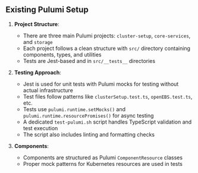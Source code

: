 

## Existing Pulumi Setup

1. **Project Structure**:
   - There are three main Pulumi projects: `cluster-setup`, `core-services`, and `storage`
   - Each project follows a clean structure with `src/` directory containing components, types, and utilities
   - Tests are Jest-based and in `src/__tests__` directories

2. **Testing Approach**:
   - Jest is used for unit tests with Pulumi mocks for testing without actual infrastructure
   - Test files follow patterns like `clusterSetup.test.ts`, `openEBS.test.ts`, etc.
   - Tests use `pulumi.runtime.setMocks()` and `pulumi.runtime.resourcePromises()` for async testing
   - A dedicated `test-pulumi.sh` script handles TypeScript validation and test execution
   - The script also includes linting and formatting checks

3. **Components**:
   - Components are structured as Pulumi `ComponentResource` classes
   - Proper mock patterns for Kubernetes resources are used in tests
